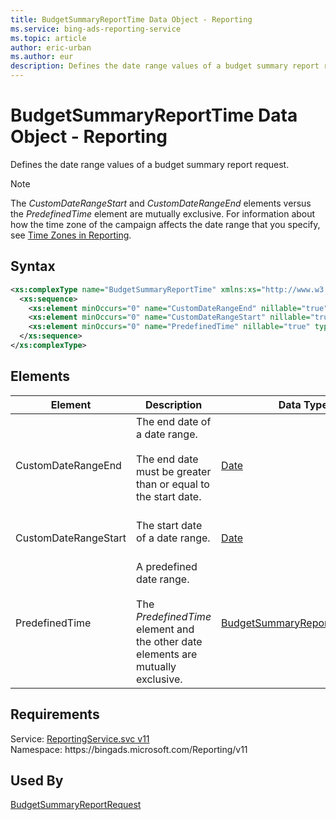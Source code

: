 ```yaml
---
title: BudgetSummaryReportTime Data Object - Reporting
ms.service: bing-ads-reporting-service
ms.topic: article
author: eric-urban
ms.author: eur
description: Defines the date range values of a budget summary report request.
---
```

# BudgetSummaryReportTime Data Object - Reporting
Defines the date range values of a budget summary report request.

> [!NOTE]
> The *CustomDateRangeStart* and *CustomDateRangeEnd* elements versus the *PredefinedTime* element are mutually exclusive. For information about how the time zone of the campaign affects the date range that you specify, see [Time Zones in Reporting](/bingads/guides/reports.md#reptimezones).

## Syntax
```xml
<xs:complexType name="BudgetSummaryReportTime" xmlns:xs="http://www.w3.org/2001/XMLSchema">
  <xs:sequence>
    <xs:element minOccurs="0" name="CustomDateRangeEnd" nillable="true" type="tns:Date" />
    <xs:element minOccurs="0" name="CustomDateRangeStart" nillable="true" type="tns:Date" />
    <xs:element minOccurs="0" name="PredefinedTime" nillable="true" type="tns:BudgetSummaryReportTimePeriod" />
  </xs:sequence>
</xs:complexType>
```

## <a name="elements"></a>Elements

|Element|Description|Data Type|
|-----------|---------------|-------------|
|<a name="customdaterangeend"></a>CustomDateRangeEnd|The end date of a date range.<br/><br/>The end date must be greater than or equal to the start date.<br/><br/>|[Date](date.md)|
|<a name="customdaterangestart"></a>CustomDateRangeStart|The start date of a date range.<br/><br/>|[Date](date.md)|
|<a name="predefinedtime"></a>PredefinedTime|A predefined date range.<br/><br/>The *PredefinedTime* element and the other date elements are mutually exclusive.|[BudgetSummaryReportTimePeriod](budgetsummaryreporttimeperiod.md)|

## Requirements
Service: [ReportingService.svc v11](https://reporting.api.bingads.microsoft.com/Api/Advertiser/Reporting/v11/ReportingService.svc)  
Namespace: https\://bingads.microsoft.com/Reporting/v11  

## Used By
[BudgetSummaryReportRequest](budgetsummaryreportrequest.md)  
